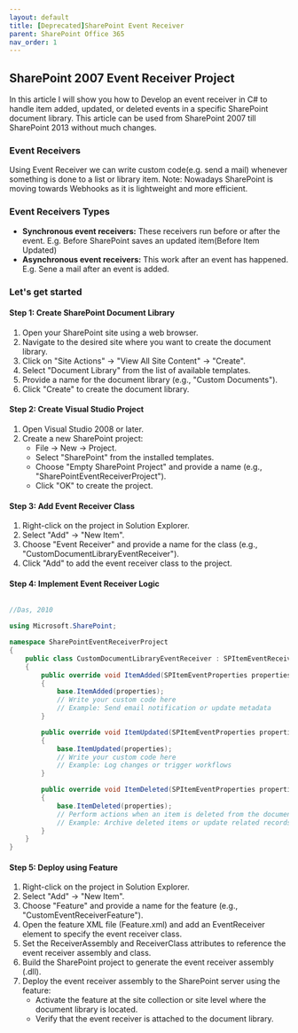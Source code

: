 ```yaml
---
layout: default
title: [Deprecated]SharePoint Event Receiver
parent: SharePoint Office 365
nav_order: 1
---
```


## SharePoint 2007 Event Receiver Project

In this article I will show you how to Develop an event receiver in C# to handle item added, updated, or deleted events in a specific SharePoint document library. This article can be used from SharePoint 2007 till SharePoint 2013 without much changes. 

### Event Receivers

Using Event Receiver we can write custom code(e.g. send a mail) whenever something is done to a list or library item. Note: Nowadays SharePoint is moving towards Webhooks as it is lightweight and more efficient.

### Event Receivers Types

* **Synchronous event receivers:** These receivers run before or after the event. E.g. Before SharePoint saves an updated item(Before Item Updated)
* **Asynchronous event receivers:** This work after an event has happened. E.g. Sene a mail after an event is added.

### Let's get started

#### Step 1: Create SharePoint Document Library

1. Open your SharePoint site using a web browser.
2. Navigate to the desired site where you want to create the document library.
3. Click on "Site Actions" -> "View All Site Content" -> "Create".
4. Select "Document Library" from the list of available templates.
5. Provide a name for the document library (e.g., "Custom Documents").
6. Click "Create" to create the document library.

#### Step 2: Create Visual Studio Project

1. Open Visual Studio 2008 or later.
2. Create a new SharePoint project:
   - File -> New -> Project.
   - Select "SharePoint" from the installed templates.
   - Choose "Empty SharePoint Project" and provide a name (e.g., "SharePointEventReceiverProject").
   - Click "OK" to create the project.

#### Step 3: Add Event Receiver Class

1. Right-click on the project in Solution Explorer.
2. Select "Add" -> "New Item".
3. Choose "Event Receiver" and provide a name for the class (e.g., "CustomDocumentLibraryEventReceiver").
4. Click "Add" to add the event receiver class to the project.

#### Step 4: Implement Event Receiver Logic

```csharp

//Das, 2010

using Microsoft.SharePoint;

namespace SharePointEventReceiverProject
{
    public class CustomDocumentLibraryEventReceiver : SPItemEventReceiver
    {
        public override void ItemAdded(SPItemEventProperties properties)
        {
            base.ItemAdded(properties);
            // Write your custom code here
            // Example: Send email notification or update metadata
        }

        public override void ItemUpdated(SPItemEventProperties properties)
        {
            base.ItemUpdated(properties);
            // Write your custom code here
            // Example: Log changes or trigger workflows
        }

        public override void ItemDeleted(SPItemEventProperties properties)
        {
            base.ItemDeleted(properties);
            // Perform actions when an item is deleted from the document library
            // Example: Archive deleted items or update related records
        }
    }
}
```

#### Step 5: Deploy using Feature

1. Right-click on the project in Solution Explorer.
2. Select "Add" -> "New Item".
3. Choose "Feature" and provide a name for the feature (e.g., "CustomEventReceiverFeature").
4. Open the feature XML file (Feature.xml) and add an EventReceiver element to specify the event receiver class.
5. Set the ReceiverAssembly and ReceiverClass attributes to reference the event receiver assembly and class.
6. Build the SharePoint project to generate the event receiver assembly (.dll).
7. Deploy the event receiver assembly to the SharePoint server using the feature:
   - Activate the feature at the site collection or site level where the document library is located.
   - Verify that the event receiver is attached to the document library.